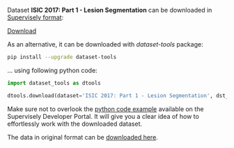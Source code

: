 Dataset **ISIC 2017: Part 1 - Lesion Segmentation** can be downloaded in [Supervisely format](https://developer.supervisely.com/api-references/supervisely-annotation-json-format):

 [Download](https://assets.supervisely.com/supervisely-supervisely-assets-public/teams_storage/Z/o/T8/27SoDHibjGLxQHr8cCGfVpQTLsCHNZpkkseHG4NORxZawCwUAUCo4IYjoJQO0rW1drysIfrwicrxSEyUgtwZzXgcQmzZg490EXPJvJzCmE7u5XGXbkEPX8PZYqEA.tar)

As an alternative, it can be downloaded with *dataset-tools* package:
``` bash
pip install --upgrade dataset-tools
```

... using following python code:
``` python
import dataset_tools as dtools

dtools.download(dataset='ISIC 2017: Part 1 - Lesion Segmentation', dst_dir='~/dataset-ninja/')
```
Make sure not to overlook the [python code example](https://developer.supervisely.com/getting-started/python-sdk-tutorials/iterate-over-a-local-project) available on the Supervisely Developer Portal. It will give you a clear idea of how to effortlessly work with the downloaded dataset.

The data in original format can be [downloaded here](https://challenge.isic-archive.com/data/#2017).
